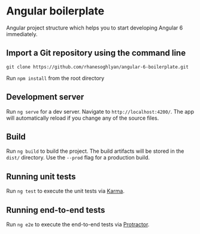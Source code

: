 # Angular boilerplate

Angular project structure which helps you to start developing Angular 6 immediately.

## Import a Git repository using the command line

```shell
git clone https://github.com/rhanesoghlyan/angular-6-boilerplate.git
```

Run `npm install` from the root directory

## Development server

Run `ng serve` for a dev server. Navigate to `http://localhost:4200/`. The app will automatically reload if you change any of the source files.

## Build

Run `ng build` to build the project. The build artifacts will be stored in the `dist/` directory. Use the `--prod` flag for a production build.

## Running unit tests

Run `ng test` to execute the unit tests via [Karma](https://karma-runner.github.io).

## Running end-to-end tests

Run `ng e2e` to execute the end-to-end tests via [Protractor](http://www.protractortest.org/).

